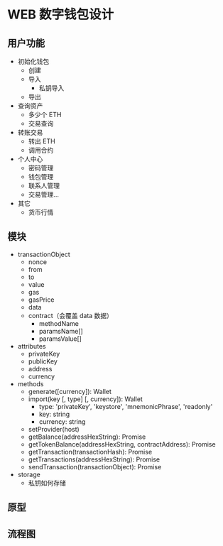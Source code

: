# WEB 数字钱包设计

## 用户功能
* 初始化钱包
    * 创建
    * 导入
        * 私钥导入
    * 导出
* 查询资产
    * 多少个 ETH
    * 交易查询
* 转账交易
    * 转出 ETH
    * 调用合约
* 个人中心
    * 密码管理
    * 钱包管理
    * 联系人管理
    * 交易管理...
* 其它
    * 货币行情

## 模块
* transactionObject
    * nonce
    * from
    * to
    * value
    * gas
    * gasPrice
    * data
    * contract（会覆盖 data 数据）
        * methodName
        * paramsName[]
        * paramsValue[]
* attributes
    * privateKey
    * publicKey
    * address
    * currency
* methods
    * generate([currency]): Wallet
    * import(key [, type] [, currency]): Wallet
        * type: 'privateKey', 'keystore', 'mnemonicPhrase', 'readonly'
        * key: string
        * currency: string
    * setProvider(host)
    * getBalance(addressHexString): Promise
    * getTokenBalance(addressHexString, contractAddress): Promise
    * getTransaction(transactionHash): Promise
    * getTransactions(addressHexString): Promise
    * sendTransaction(transactionObject): Promise
* storage
    * 私钥如何存储

## 原型

## 流程图


